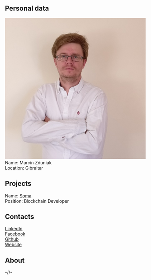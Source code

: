 ## Personal data
![ photo](photo/marcin_zduniak.jpg)  
Name: Marcin Zduniak    
Location: Gibraltar
## Projects 
Name: [Soma](../projects/soma.md)  
Position: Blockchain Developer      
## Contacts
[LinkedIn](https://www.linkedin.com/in/marcinzduniak/)  
[Facebook](https://www.facebook.com/marcin.zduniak)  
[Github](https://github.com/zduniak)  
[Website](http://www.zduniak.com/)
## About
-//-
